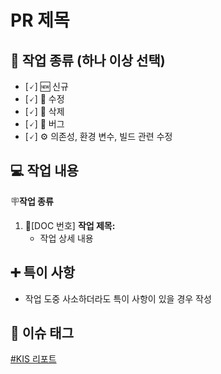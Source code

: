 # PR 제목

## 🧩 작업 종류 (하나 이상 선택)
- [🗸] 🆕 신규
- [🗸] 🔧 수정
- [🗸] 🛑 삭제
- [🗸] 🦋 버그
- [🗸] ⚙️ 의존성, 환경 변수, 빌드 관련 수정 

## 💻 작업 내용
🪧**작업 종류**
1. 📝[DOC 번호] **작업 제목:**
    - 작업 상세 내용

## ➕ 특이 사항
- 작업 도중 사소하더라도 특이 사항이 있을 경우 작성

## 🚩 이슈 태그
[#KIS 리포트](http://192.168.100.90/redmine/issues/)
